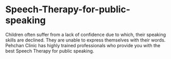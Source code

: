 # Speech-Therapy-for-public-speaking
Children often suffer from a lack of confidence due to which, their speaking skills are declined. They are unable to express themselves with their words. Pehchan Clinic has highly trained professionals who provide you with the best Speech Therapy for public speaking.
